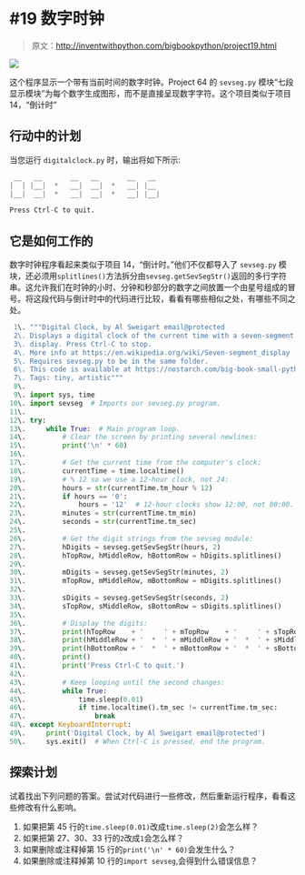 # #19 数字时钟

> 原文：<http://inventwithpython.com/bigbookpython/project19.html>

![](img/9d995d63aaead72cad01120081eb8f75.png)

这个程序显示一个带有当前时间的数字时钟。Project 64 的 `sevseg.py` 模块“七段显示模块”为每个数字生成图形，而不是直接呈现数字字符。这个项目类似于项目 14，“倒计时”

## 行动中的计划

当您运行 `digitalclock.py` 时，输出将如下所示:

```py
 __   __       __   __       __   __
|  | |__|  *   __|  __|  *   __| |__
|__|  __|  *   __|  __|  *   __| |__|

Press Ctrl-C to quit.
```

## 它是如何工作的

数字时钟程序看起来类似于项目 14，“倒计时。”他们不仅都导入了 `sevseg.py` 模块，还必须用`splitlines()`方法拆分由`sevseg.getSevSegStr()`返回的多行字符串。这允许我们在时钟的小时、分钟和秒部分的数字之间放置一个由星号组成的冒号。将这段代码与倒计时中的代码进行比较，看看有哪些相似之处，有哪些不同之处。

```py
 1\. """Digital Clock, by Al Sweigart email@protected
 2\. Displays a digital clock of the current time with a seven-segment
 3\. display. Press Ctrl-C to stop.
 4\. More info at https://en.wikipedia.org/wiki/Seven-segment_display
 5\. Requires sevseg.py to be in the same folder.
 6\. This code is available at https://nostarch.com/big-book-small-python-programming
 7\. Tags: tiny, artistic"""
 8\. 
 9\. import sys, time
10\. import sevseg  # Imports our sevseg.py program.
11\. 
12\. try:
13\.     while True:  # Main program loop.
14\.         # Clear the screen by printing several newlines:
15\.         print('\n' * 60)
16\. 
17\.         # Get the current time from the computer's clock:
18\.         currentTime = time.localtime()
19\.         # % 12 so we use a 12-hour clock, not 24:
20\.         hours = str(currentTime.tm_hour % 12)
21\.         if hours == '0':
22\.             hours = '12'  # 12-hour clocks show 12:00, not 00:00.
23\.         minutes = str(currentTime.tm_min)
24\.         seconds = str(currentTime.tm_sec)
25\. 
26\.         # Get the digit strings from the sevseg module:
27\.         hDigits = sevseg.getSevSegStr(hours, 2)
28\.         hTopRow, hMiddleRow, hBottomRow = hDigits.splitlines()
29\. 
30\.         mDigits = sevseg.getSevSegStr(minutes, 2)
31\.         mTopRow, mMiddleRow, mBottomRow = mDigits.splitlines()
32\. 
33\.         sDigits = sevseg.getSevSegStr(seconds, 2)
34\.         sTopRow, sMiddleRow, sBottomRow = sDigits.splitlines()
35\. 
36\.         # Display the digits:
37\.         print(hTopRow    + '     ' + mTopRow    + '     ' + sTopRow)
38\.         print(hMiddleRow + '  *  ' + mMiddleRow + '  *  ' + sMiddleRow)
39\.         print(hBottomRow + '  *  ' + mBottomRow + '  *  ' + sBottomRow)
40\.         print()
41\.         print('Press Ctrl-C to quit.')
42\. 
43\.         # Keep looping until the second changes:
44\.         while True:
45\.             time.sleep(0.01)
46\.             if time.localtime().tm_sec != currentTime.tm_sec:
47\.                 break
48\. except KeyboardInterrupt:
49\.     print('Digital Clock, by Al Sweigart email@protected')
50\.     sys.exit()  # When Ctrl-C is pressed, end the program. 
```

## 探索计划

试着找出下列问题的答案。尝试对代码进行一些修改，然后重新运行程序，看看这些修改有什么影响。

1.  如果把第 45 行的`time.sleep(0.01)`改成`time.sleep(2)`会怎么样？
2.  如果把第 27、30、33 行的`2`改成`1`会怎么样？
3.  如果删除或注释掉第 15 行的`print('\n' * 60)`会发生什么？
4.  如果删除或注释掉第 10 行的`import sevseg`,会得到什么错误信息？